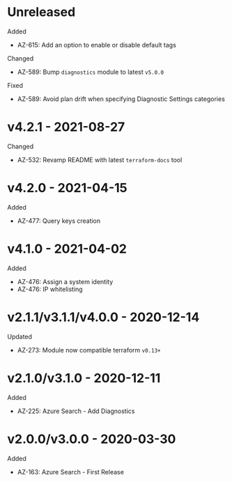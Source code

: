 # Unreleased

Added
  * AZ-615: Add an option to enable or disable default tags

Changed
  * AZ-589: Bump `diagnostics` module to latest `v5.0.0`

Fixed
  * AZ-589: Avoid plan drift when specifying Diagnostic Settings categories

# v4.2.1 - 2021-08-27

Changed
  * AZ-532: Revamp README with latest `terraform-docs` tool

# v4.2.0 - 2021-04-15

Added
  * AZ-477: Query keys creation

# v4.1.0 - 2021-04-02

Added
  * AZ-476: Assign a system identity
  * AZ-476: IP whitelisting

# v2.1.1/v3.1.1/v4.0.0 - 2020-12-14

Updated
  * AZ-273: Module now compatible terraform `v0.13+`

# v2.1.0/v3.1.0 - 2020-12-11

Added
  * AZ-225: Azure Search - Add Diagnostics

# v2.0.0/v3.0.0 - 2020-03-30

Added
  * AZ-163: Azure Search - First Release
